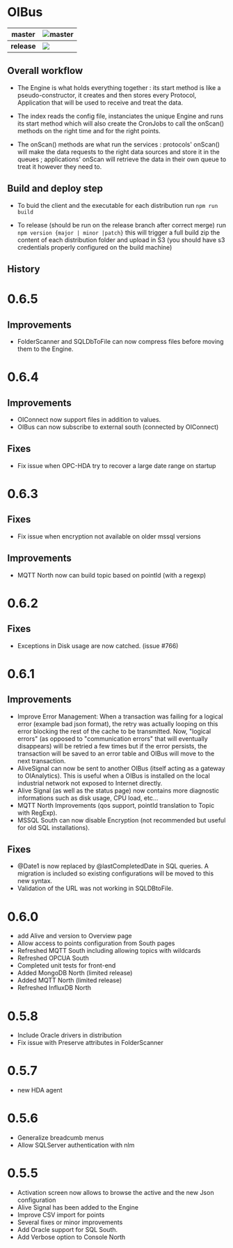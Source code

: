 # OIBus
| master      | ![master](https://github.com/OptimistikSAS/OIBus/workflows/Node%20CI/badge.svg)      |
| ----------- | ----------- |
| **release**   | ![](https://github.com/OptimistikSAS/OIBus/workflows/Node%20CI/badge.svg?branch=release)        |

## Overall workflow

* The Engine is what holds everything together : its start method is like a pseudo-constructor, it creates and then stores every Protocol, Application that will be used to receive and treat the data.

* The index reads the config file, instanciates the unique Engine and runs its start method which will also create the CronJobs to call the onScan() methods on the right time and for the right points.

* The onScan() methods are what run the services : protocols' onScan() will make the data requests to the right data sources and store it in the queues ; applications' onScan will retrieve the data in their own queue to treat it however they need to.

## Build and deploy step

* To buid the client and the executable for each distribution run `npm run build`

* To release (should be run on the release branch after correct merge) run `npm version {major | minor |patch}` this will trigger a full build zip the content of each distribution folder and upload in S3 (you should have s3 credentials properly configured on the build machine) 

## History

# 0.6.5
## Improvements
- FolderScanner and SQLDbToFile can now compress files before moving them to the Engine.

# 0.6.4
## Improvements
- OIConnect now support files in addition to values.
- OIBus can now subscribe to external south (connected by OIConnect)
## Fixes
- Fix issue when OPC-HDA try to recover a large date range on startup
# 0.6.3
## Fixes
- Fix issue when encryption not available on older mssql versions
## Improvements
- MQTT North now can build topic based on pointId (with a regexp)

# 0.6.2
## Fixes
- Exceptions in Disk usage are now catched. (issue #766)

# 0.6.1
## Improvements
- Improve Error Management: When a transaction was failing for a logical error (example bad json format), the retry was actually looping on this error blocking the rest of the cache to be transmitted. Now, "logical errors" (as opposed to "communication errors" that will eventually disappears) will be retried a few times but if the error persists, the transaction will be saved to an error table and OIBus will move to the next transaction.
- AliveSignal can now be sent to another OIBus (itself acting as a gateway to OIAnalytics). This is useful when a OIBus is installed on the local industrial network not exposed to Internet directly.
- Alive Signal (as well as the status page) now contains more diagnostic informations such as disk usage, CPU load, etc...
- MQTT North Improvements (qos support, pointId translation to Topic with RegExp).
- MSSQL South can now disable Encryption (not recommended but useful for old SQL installations).
## Fixes
- @Date1 is now replaced by @lastCompletedDate in SQL queries. A migration is included so existing configurations will be moved to this new syntax.
- Validation of the URL was not working in SQLDBtoFile.

# 0.6.0
- add Alive and version to Overview page
- Allow access to points configuration from South pages
- Refreshed MQTT South including allowing topics with wildcards
- Refreshed OPCUA South
- Completed unit tests for front-end
- Added MongoDB North (limited release)
- Added MQTT North (limited release)
- Refreshed InfluxDB North

# 0.5.8
- Include Oracle drivers in distribution
- Fix issue with Preserve attributes in FolderScanner

# 0.5.7
- new HDA agent

# 0.5.6 
- Generalize breadcumb menus
- Allow SQLServer authentication with nlm

# 0.5.5
- Activation screen now allows to browse the active and the new Json configuration
- Alive Signal has been added to the Engine
- Improve CSV import for points
- Several fixes or minor improvements
- Add Oracle support for SQL South.
- Add Verbose option to Console North